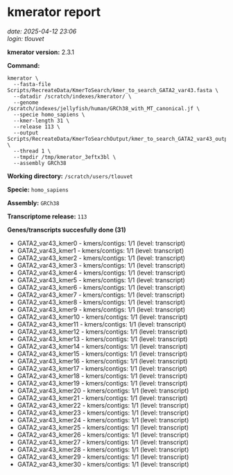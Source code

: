 # kmerator report
*date: 2025-04-12 23:06*  
*login: tlouvet*

**kmerator version:** 2.3.1

**Command:**

```
kmerator \
  --fasta-file Scripts/RecreateData/KmerToSearch/kmer_to_search_GATA2_var43.fasta \
  --datadir /scratch/indexes/kmerator/ \
  --genome /scratch/indexes/jellyfish/human/GRCh38_with_MT_canonical.jf \
  --specie homo_sapiens \
  --kmer-length 31 \
  --release 113 \
  --output Scripts/RecreateData/KmerToSearchOutput/kmer_to_search_GATA2_var43_output \
  --thread 1 \
  --tmpdir /tmp/kmerator_3eftx3bl \
  --assembly GRCh38
```

**Working directory:** `/scratch/users/tlouvet`

**Specie:** `homo_sapiens`

**Assembly:** `GRCh38`

**Transcriptome release:** `113`

**Genes/transcripts succesfully done (31)**

- GATA2_var43_kmer0 - kmers/contigs: 1/1 (level: transcript)
- GATA2_var43_kmer1 - kmers/contigs: 1/1 (level: transcript)
- GATA2_var43_kmer2 - kmers/contigs: 1/1 (level: transcript)
- GATA2_var43_kmer3 - kmers/contigs: 1/1 (level: transcript)
- GATA2_var43_kmer4 - kmers/contigs: 1/1 (level: transcript)
- GATA2_var43_kmer5 - kmers/contigs: 1/1 (level: transcript)
- GATA2_var43_kmer6 - kmers/contigs: 1/1 (level: transcript)
- GATA2_var43_kmer7 - kmers/contigs: 1/1 (level: transcript)
- GATA2_var43_kmer8 - kmers/contigs: 1/1 (level: transcript)
- GATA2_var43_kmer9 - kmers/contigs: 1/1 (level: transcript)
- GATA2_var43_kmer10 - kmers/contigs: 1/1 (level: transcript)
- GATA2_var43_kmer11 - kmers/contigs: 1/1 (level: transcript)
- GATA2_var43_kmer12 - kmers/contigs: 1/1 (level: transcript)
- GATA2_var43_kmer13 - kmers/contigs: 1/1 (level: transcript)
- GATA2_var43_kmer14 - kmers/contigs: 1/1 (level: transcript)
- GATA2_var43_kmer15 - kmers/contigs: 1/1 (level: transcript)
- GATA2_var43_kmer16 - kmers/contigs: 1/1 (level: transcript)
- GATA2_var43_kmer17 - kmers/contigs: 1/1 (level: transcript)
- GATA2_var43_kmer18 - kmers/contigs: 1/1 (level: transcript)
- GATA2_var43_kmer19 - kmers/contigs: 1/1 (level: transcript)
- GATA2_var43_kmer20 - kmers/contigs: 1/1 (level: transcript)
- GATA2_var43_kmer21 - kmers/contigs: 1/1 (level: transcript)
- GATA2_var43_kmer22 - kmers/contigs: 1/1 (level: transcript)
- GATA2_var43_kmer23 - kmers/contigs: 1/1 (level: transcript)
- GATA2_var43_kmer24 - kmers/contigs: 1/1 (level: transcript)
- GATA2_var43_kmer25 - kmers/contigs: 1/1 (level: transcript)
- GATA2_var43_kmer26 - kmers/contigs: 1/1 (level: transcript)
- GATA2_var43_kmer27 - kmers/contigs: 1/1 (level: transcript)
- GATA2_var43_kmer28 - kmers/contigs: 1/1 (level: transcript)
- GATA2_var43_kmer29 - kmers/contigs: 1/1 (level: transcript)
- GATA2_var43_kmer30 - kmers/contigs: 1/1 (level: transcript)
